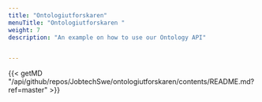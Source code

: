 ```yaml
---
title: "Ontologiutforskaren"
menuTitle: "Ontologiutforskaren "
weight: 7
description: "An example on how to use our Ontology API"


---
```

{{< getMD "/api/github/repos/JobtechSwe/ontologiutforskaren/contents/README.md?ref=master" >}}